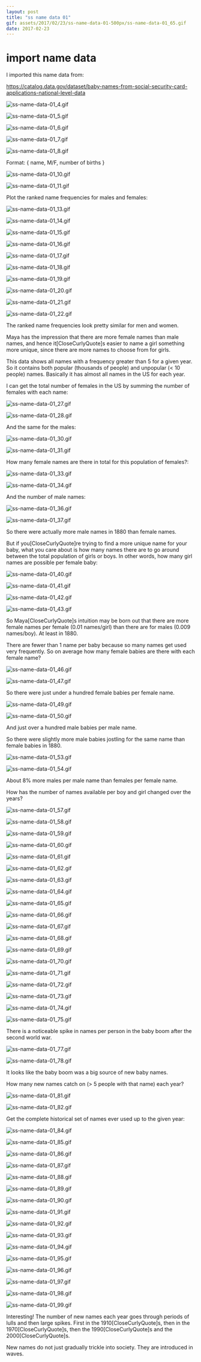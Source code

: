 ```yaml
---
layout: post
title: "ss name data 01"
gif: assets/2017/02/23/ss-name-data-01-500px/ss-name-data-01_65.gif
date: 2017-02-23
---
```


# import name data

I imported this name data from:

https://catalog.data.gov/dataset/baby-names-from-social-security-card-applications-national-level-data

![ss-name-data-01_4.gif](../../../assets/2017/02/23/ss-name-data-01-500px/ss-name-data-01_4.gif)

![ss-name-data-01_5.gif](../../../assets/2017/02/23/ss-name-data-01-500px/ss-name-data-01_5.gif)

![ss-name-data-01_6.gif](../../../assets/2017/02/23/ss-name-data-01-500px/ss-name-data-01_6.gif)

![ss-name-data-01_7.gif](../../../assets/2017/02/23/ss-name-data-01-500px/ss-name-data-01_7.gif)

![ss-name-data-01_8.gif](../../../assets/2017/02/23/ss-name-data-01-500px/ss-name-data-01_8.gif)

Format: { name, M/F, number of births }

![ss-name-data-01_10.gif](../../../assets/2017/02/23/ss-name-data-01-500px/ss-name-data-01_10.gif)

![ss-name-data-01_11.gif](../../../assets/2017/02/23/ss-name-data-01-500px/ss-name-data-01_11.gif)

Plot the ranked name frequencies for males and females:

![ss-name-data-01_13.gif](../../../assets/2017/02/23/ss-name-data-01-500px/ss-name-data-01_13.gif)

![ss-name-data-01_14.gif](../../../assets/2017/02/23/ss-name-data-01-500px/ss-name-data-01_14.gif)

![ss-name-data-01_15.gif](../../../assets/2017/02/23/ss-name-data-01-500px/ss-name-data-01_15.gif)

![ss-name-data-01_16.gif](../../../assets/2017/02/23/ss-name-data-01-500px/ss-name-data-01_16.gif)

![ss-name-data-01_17.gif](../../../assets/2017/02/23/ss-name-data-01-500px/ss-name-data-01_17.gif)

![ss-name-data-01_18.gif](../../../assets/2017/02/23/ss-name-data-01-500px/ss-name-data-01_18.gif)

![ss-name-data-01_19.gif](../../../assets/2017/02/23/ss-name-data-01-500px/ss-name-data-01_19.gif)

![ss-name-data-01_20.gif](../../../assets/2017/02/23/ss-name-data-01-500px/ss-name-data-01_20.gif)

![ss-name-data-01_21.gif](../../../assets/2017/02/23/ss-name-data-01-500px/ss-name-data-01_21.gif)

![ss-name-data-01_22.gif](../../../assets/2017/02/23/ss-name-data-01-500px/ss-name-data-01_22.gif)

The ranked name frequencies look pretty similar for men and women.

Maya has the impression that there are more female names than male names, and hence it\[CloseCurlyQuote]s easier to name a girl something more unique, since there are more names to choose from for girls.

This data shows all names with a frequency greater than 5 for a given year. So it contains both popular (thousands of people) and unpopular (< 10 people) names. Basically it has almost all names in the US for each year.

I can get the total number of females in the US by summing the number of females with each name:

![ss-name-data-01_27.gif](../../../assets/2017/02/23/ss-name-data-01-500px/ss-name-data-01_27.gif)

![ss-name-data-01_28.gif](../../../assets/2017/02/23/ss-name-data-01-500px/ss-name-data-01_28.gif)

And the same for the males:

![ss-name-data-01_30.gif](../../../assets/2017/02/23/ss-name-data-01-500px/ss-name-data-01_30.gif)

![ss-name-data-01_31.gif](../../../assets/2017/02/23/ss-name-data-01-500px/ss-name-data-01_31.gif)

How many female names are there in total for this population of females?:

![ss-name-data-01_33.gif](../../../assets/2017/02/23/ss-name-data-01-500px/ss-name-data-01_33.gif)

![ss-name-data-01_34.gif](../../../assets/2017/02/23/ss-name-data-01-500px/ss-name-data-01_34.gif)

And the number of male names:

![ss-name-data-01_36.gif](../../../assets/2017/02/23/ss-name-data-01-500px/ss-name-data-01_36.gif)

![ss-name-data-01_37.gif](../../../assets/2017/02/23/ss-name-data-01-500px/ss-name-data-01_37.gif)

So there were actually more male names in 1880 than female names.

But if you\[CloseCurlyQuote]re trying to find a more unique name for your baby, what you care about is how many names there are to go around between the total population of girls or boys. In other words, how many girl names are possible per female baby:

![ss-name-data-01_40.gif](../../../assets/2017/02/23/ss-name-data-01-500px/ss-name-data-01_40.gif)

![ss-name-data-01_41.gif](../../../assets/2017/02/23/ss-name-data-01-500px/ss-name-data-01_41.gif)

![ss-name-data-01_42.gif](../../../assets/2017/02/23/ss-name-data-01-500px/ss-name-data-01_42.gif)

![ss-name-data-01_43.gif](../../../assets/2017/02/23/ss-name-data-01-500px/ss-name-data-01_43.gif)

So Maya\[CloseCurlyQuote]s intuition may be born out that there are more female names per female (0.01 names/girl) than there are for males (0.009 names/boy). At least in 1880.

There are fewer than 1 name per baby because so many names get used very frequently. So on average how many female babies are there with each female name?

![ss-name-data-01_46.gif](../../../assets/2017/02/23/ss-name-data-01-500px/ss-name-data-01_46.gif)

![ss-name-data-01_47.gif](../../../assets/2017/02/23/ss-name-data-01-500px/ss-name-data-01_47.gif)

So there were just under a hundred female babies per female name.

![ss-name-data-01_49.gif](../../../assets/2017/02/23/ss-name-data-01-500px/ss-name-data-01_49.gif)

![ss-name-data-01_50.gif](../../../assets/2017/02/23/ss-name-data-01-500px/ss-name-data-01_50.gif)

And just over a hundred male babies per male name.

So there were slightly more male babies jostling for the same name than female babies in 1880.

![ss-name-data-01_53.gif](../../../assets/2017/02/23/ss-name-data-01-500px/ss-name-data-01_53.gif)

![ss-name-data-01_54.gif](../../../assets/2017/02/23/ss-name-data-01-500px/ss-name-data-01_54.gif)

About 8% more males per male name than females per female name.

How has the number of names available per boy and girl changed over the years?

![ss-name-data-01_57.gif](../../../assets/2017/02/23/ss-name-data-01-500px/ss-name-data-01_57.gif)

![ss-name-data-01_58.gif](../../../assets/2017/02/23/ss-name-data-01-500px/ss-name-data-01_58.gif)

![ss-name-data-01_59.gif](../../../assets/2017/02/23/ss-name-data-01-500px/ss-name-data-01_59.gif)

![ss-name-data-01_60.gif](../../../assets/2017/02/23/ss-name-data-01-500px/ss-name-data-01_60.gif)

![ss-name-data-01_61.gif](../../../assets/2017/02/23/ss-name-data-01-500px/ss-name-data-01_61.gif)

![ss-name-data-01_62.gif](../../../assets/2017/02/23/ss-name-data-01-500px/ss-name-data-01_62.gif)

![ss-name-data-01_63.gif](../../../assets/2017/02/23/ss-name-data-01-500px/ss-name-data-01_63.gif)

![ss-name-data-01_64.gif](../../../assets/2017/02/23/ss-name-data-01-500px/ss-name-data-01_64.gif)

![ss-name-data-01_65.gif](../../../assets/2017/02/23/ss-name-data-01-500px/ss-name-data-01_65.gif)

![ss-name-data-01_66.gif](../../../assets/2017/02/23/ss-name-data-01-500px/ss-name-data-01_66.gif)

![ss-name-data-01_67.gif](../../../assets/2017/02/23/ss-name-data-01-500px/ss-name-data-01_67.gif)

![ss-name-data-01_68.gif](../../../assets/2017/02/23/ss-name-data-01-500px/ss-name-data-01_68.gif)

![ss-name-data-01_69.gif](../../../assets/2017/02/23/ss-name-data-01-500px/ss-name-data-01_69.gif)

![ss-name-data-01_70.gif](../../../assets/2017/02/23/ss-name-data-01-500px/ss-name-data-01_70.gif)

![ss-name-data-01_71.gif](../../../assets/2017/02/23/ss-name-data-01-500px/ss-name-data-01_71.gif)

![ss-name-data-01_72.gif](../../../assets/2017/02/23/ss-name-data-01-500px/ss-name-data-01_72.gif)

![ss-name-data-01_73.gif](../../../assets/2017/02/23/ss-name-data-01-500px/ss-name-data-01_73.gif)

![ss-name-data-01_74.gif](../../../assets/2017/02/23/ss-name-data-01-500px/ss-name-data-01_74.gif)

![ss-name-data-01_75.gif](../../../assets/2017/02/23/ss-name-data-01-500px/ss-name-data-01_75.gif)

There is a noticeable spike in names per person in the baby boom after the second world war.

![ss-name-data-01_77.gif](../../../assets/2017/02/23/ss-name-data-01-500px/ss-name-data-01_77.gif)

![ss-name-data-01_78.gif](../../../assets/2017/02/23/ss-name-data-01-500px/ss-name-data-01_78.gif)

It looks like the baby boom was a big source of new baby names.

How many new names catch on (> 5 people with that name) each year?

![ss-name-data-01_81.gif](../../../assets/2017/02/23/ss-name-data-01-500px/ss-name-data-01_81.gif)

![ss-name-data-01_82.gif](../../../assets/2017/02/23/ss-name-data-01-500px/ss-name-data-01_82.gif)

Get the complete historical set of names ever used up to the given year:

![ss-name-data-01_84.gif](../../../assets/2017/02/23/ss-name-data-01-500px/ss-name-data-01_84.gif)

![ss-name-data-01_85.gif](../../../assets/2017/02/23/ss-name-data-01-500px/ss-name-data-01_85.gif)

![ss-name-data-01_86.gif](../../../assets/2017/02/23/ss-name-data-01-500px/ss-name-data-01_86.gif)

![ss-name-data-01_87.gif](../../../assets/2017/02/23/ss-name-data-01-500px/ss-name-data-01_87.gif)

![ss-name-data-01_88.gif](../../../assets/2017/02/23/ss-name-data-01-500px/ss-name-data-01_88.gif)

![ss-name-data-01_89.gif](../../../assets/2017/02/23/ss-name-data-01-500px/ss-name-data-01_89.gif)

![ss-name-data-01_90.gif](../../../assets/2017/02/23/ss-name-data-01-500px/ss-name-data-01_90.gif)

![ss-name-data-01_91.gif](../../../assets/2017/02/23/ss-name-data-01-500px/ss-name-data-01_91.gif)

![ss-name-data-01_92.gif](../../../assets/2017/02/23/ss-name-data-01-500px/ss-name-data-01_92.gif)

![ss-name-data-01_93.gif](../../../assets/2017/02/23/ss-name-data-01-500px/ss-name-data-01_93.gif)

![ss-name-data-01_94.gif](../../../assets/2017/02/23/ss-name-data-01-500px/ss-name-data-01_94.gif)

![ss-name-data-01_95.gif](../../../assets/2017/02/23/ss-name-data-01-500px/ss-name-data-01_95.gif)

![ss-name-data-01_96.gif](../../../assets/2017/02/23/ss-name-data-01-500px/ss-name-data-01_96.gif)

![ss-name-data-01_97.gif](../../../assets/2017/02/23/ss-name-data-01-500px/ss-name-data-01_97.gif)

![ss-name-data-01_98.gif](../../../assets/2017/02/23/ss-name-data-01-500px/ss-name-data-01_98.gif)

![ss-name-data-01_99.gif](../../../assets/2017/02/23/ss-name-data-01-500px/ss-name-data-01_99.gif)

Interesting! The number of new names each year goes through periods of lulls and then large spikes. First in the 1910\[CloseCurlyQuote]s, then in the 1970\[CloseCurlyQuote]s, then the 1990\[CloseCurlyQuote]s and the 2000\[CloseCurlyQuote]s. 

New names do not just gradually trickle into society. They are introduced in waves.

